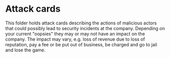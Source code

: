 # Attack cards

This folder holds attack cards describing the actions of malicious actors that could possibly lead to security incidents at the company.
Depending on your current "oopsies" they may or may not have an impact on the company. The impact may vary,
e.g. loss of revenue due to loss of reputation, pay a fee or be put out of business, be charged and go to jail and lose the game.
